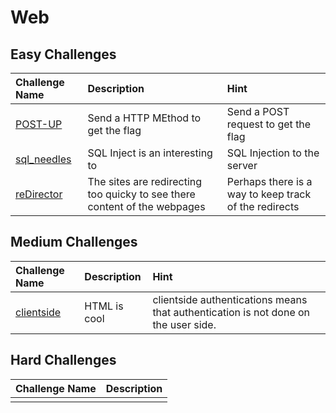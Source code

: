 # Web

## Easy Challenges
| Challenge Name  | Description | Hint
|:-- | :-- | :---
| [POST-UP](POST-UP)| Send a HTTP MEthod to get the flag | Send a POST request to get the flag
| [sql_needles](sql_needles) | SQL Inject is an interesting to | SQL Injection to the server
| [reDirector](reDirector) | The sites are redirecting too quicky to see there content of the webpages | Perhaps there is a way to keep track of the redirects 


## Medium Challenges
| Challenge Name  | Description | Hint
|:-- | :-- | :---
| [clientside](clientside) | HTML is cool | clientside authentications means that authentication is not done on the user side. 

## Hard Challenges
| Challenge Name  | Description
|:-- | :-- 
| | 
